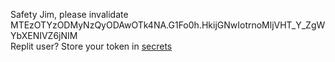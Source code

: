 Safety Jim, please invalidate MTEzOTYzODMyNzQyODAwOTk4NA.G1Fo0h.HkijGNwIotrnoMljVHT_Y_ZgWYbXENIVZ6jNIM  
Replit user? Store your token in [secrets](https://docs.replit.com/programming-ide/workspace-features/storing-sensitive-information-environment-variables)
